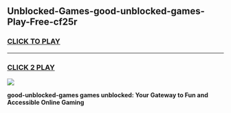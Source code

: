 
## Unblocked-Games-good-unblocked-games-Play-Free-cf25r
<h3>
<a href="https://premium76.site?title=good-unblocked-games&ref=23A">CLICK TO PLAY</a></h3>
<hr>

<h3>
<a href="https://premium76.site?title=good-unblocked-games&ref=23A">CLICK 2 PLAY</a>
  
</h3>

<a href="https://premium76.site?title=good-unblocked-games&ref=23A"><img src="https://clearcache.store/games.png"></a>


**good-unblocked-games games unblocked: Your Gateway to Fun and Accessible Online Gaming**
